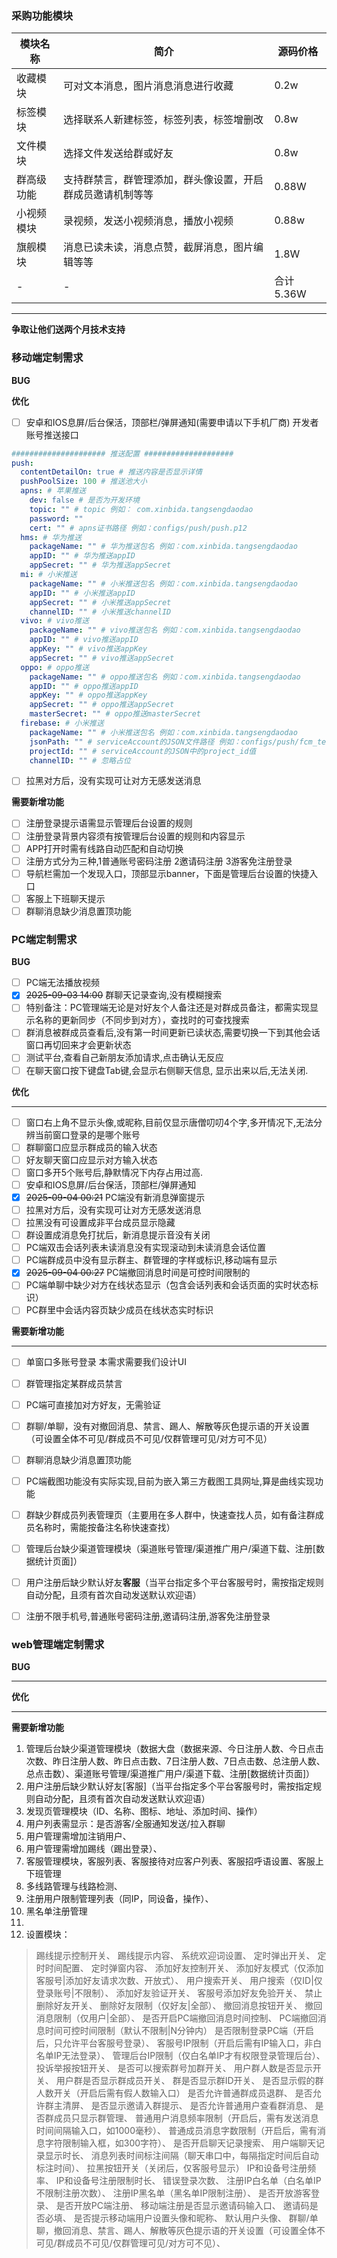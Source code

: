  ### 采购功能模块
 
| 模块名称 | 简介| 源码价格| 
| -- | -- | -- |  
| 收藏模块 | 可对文本消息，图片消息消息进行收藏 | 0.2w |  
| 标签模块 | 选择联系人新建标签，标签列表，标签增删改 | 0.8w | 
| 文件模块 | 选择文件发送给群或好友 | 0.8w |  
| 群高级功能 | 支持群禁言，群管理添加，群头像设置，开启群成员邀请机制等等 | 0.88W |  
|小视频模块|录视频，发送小视频消息，播放小视频 |0.88w|
|旗舰模块|消息已读未读，消息点赞，截屏消息，图片编辑等等|1.8W|
|-|-|合计 5.36W|
***
**争取让他们送两个月技术支持**

### 移动端定制需求

**BUG**


**优化** 
- [ ] 安卓和IOS息屏/后台保活，顶部栏/弹屏通知(需要申请以下手机厂商) 开发者账号推送接口
``` yaml
##################### 推送配置 ####################
push:
  contentDetailOn: true # 推送内容是否显示详情
  pushPoolSize: 100 # 推送池大小
  apns: # 苹果推送
    dev: false # 是否为开发环境
    topic: "" # topic 例如： com.xinbida.tangsengdaodao
    password: ""
    cert: "" # apns证书路径 例如：configs/push/push.p12
  hms: # 华为推送
    packageName: "" # 华为推送包名 例如：com.xinbida.tangsengdaodao
    appID: "" # 华为推送appID
    appSecret: "" # 华为推送appSecret
  mi: # 小米推送
    packageName: "" # 小米推送包名 例如：com.xinbida.tangsengdaodao
    appID: "" # 小米推送appID
    appSecret: "" # 小米推送appSecret
    channelID: "" # 小米推送channelID
  vivo: # vivo推送
    packageName: "" # vivo推送包名 例如：com.xinbida.tangsengdaodao
    appID: "" # vivo推送appID
    appKey: "" # vivo推送appKey
    appSecret: "" # vivo推送appSecret
  oppo: # oppo推送
    packageName: "" # oppo推送包名 例如：com.xinbida.tangsengdaodao
    appID: "" # oppo推送appID
    appKey: "" # oppo推送appKey
    appSecret: "" # oppo推送appSecret
    masterSecret: "" # oppo推送masterSecret
  firebase: # 小米推送
    packageName: "" # 小米推送包名 例如：com.xinbida.tangsengdaodao
    jsonPath: "" # serviceAccount的JSON文件路径 例如：configs/push/fcm_test.json
    projectId: "" # serviceAccount的JSON中的project_id值
    channelID: "" # 忽略占位
```
- [ ] 拉黑对方后，没有实现可让对方无感发送消息

**需要新增功能** 

- [ ] 注册登录提示语需显示管理后台设置的规则
- [ ] 注册登录背景内容须有按管理后台设置的规则和内容显示
- [ ] APP打开时需有线路自动匹配和自动切换
- [ ] 注册方式分为三种,1普通账号密码注册 2邀请码注册 3游客免注册登录
- [ ] 导航栏需加一个发现入口，顶部显示banner，下面是管理后台设置的快捷入口
- [ ] 客服上下班聊天提示
- [ ] 群聊消息缺少消息置顶功能

### PC端定制需求 
**BUG**

- [ ] PC端无法播放视频
- [x] ~~2025-09-03 14:00~~ 群聊天记录查询,没有模糊搜索
- [ ] 特别备注：PC管理端无论是对好友个人备注还是对群成员备注，都需实现显示名称的更新同步（不同步到对方），查找时的可查找搜索
- [ ] 群消息被群成员查看后,没有第一时间更新已读状态,需要切换一下到其他会话窗口再切回来才会更新状态
- [ ] 测试平台,查看自己新朋友添加请求,点击确认无反应
- [ ] 在聊天窗口按下键盘Tab键,会显示右侧聊天信息, 显示出来以后,无法关闭.

**优化**
***
- [ ] 窗口右上角不显示头像,或昵称,目前仅显示唐僧叨叨4个字,多开情况下,无法分辨当前窗口登录的是哪个账号
- [ ] 群聊窗口应显示群成员的输入状态
- [ ] 好友聊天窗口应显示对方输入状态
- [ ] 窗口多开5个账号后,静默情况下内存占用过高.  
- [ ] 安卓和IOS息屏/后台保活，顶部栏/弹屏通知
- [x] ~~2025-09-04 00:21~~ PC端没有新消息弹窗提示
- [ ] 拉黑对方后，没有实现可让对方无感发送消息
- [ ] 拉黑没有可设置成非平台成员显示隐藏
- [ ] 群设置成消息免打扰后，新消息提示音没有关闭
- [ ] PC端双击会话列表未读消息没有实现滚动到未读消息会话位置
- [ ] PC端群成员中没有显示群主、群管理的字样或标识,移动端有显示
- [x] ~~2025-09-04 00:27~~ PC端撤回消息时间是可控时间限制的
- [ ] PC端单聊中缺少对方在线状态显示（包含会话列表和会话页面的实时状态标识）
- [ ] PC群里中会话内容页缺少成员在线状态实时标识

**需要新增功能**
***
- [ ] 单窗口多账号登录 本需求需要我们设计UI
- [ ] 群管理指定某群成员禁言
- [ ] PC端可直接加对方好友，无需验证
- [ ] 群聊/单聊，没有对撤回消息、禁言、踢人、解散等灰色提示语的开关设置（可设置全体不可见/群成员不可见/仅群管理可见/对方可不见）
- [ ] 群聊消息缺少消息置顶功能
- [ ] PC端截图功能没有实际实现,目前为嵌入第三方截图工具网址,算是曲线实现功能
- [ ] 群缺少群成员列表管理页（主要用在多人群中，快速查找人员，如有备注群成员名称时，需能按备注名称快速查找）
- [ ] 管理后台缺少渠道管理模块（渠道账号管理/渠道推广用户/渠道下载、注册[数据统计页面]）
- [ ] 用户注册后缺少默认好友**客服**（当平台指定多个平台客服号时，需按指定规则自动分配，且须有首次自动发送默认欢迎语）
- [ ] 注册不限手机号,普通账号密码注册,邀请码注册,游客免注册登录


### web管理端定制需求
**BUG**
***
**优化**
***
**需要新增功能**

1. 管理后台缺少渠道管理模块（数据大盘（数据来源、今日注册人数、今日点击次数、昨日注册人数、昨日点击数、7日注册人数、7日点击数、总注册人数、总点击数）、渠道账号管理/渠道推广用户/渠道下载、注册[数据统计页面]）
2. 用户注册后缺少默认好友[客服]（当平台指定多个平台客服号时，需按指定规则自动分配，且须有首次自动发送默认欢迎语）
3. 发现页管理模块（ID、名称、图标、地址、添加时间、操作）
4. 用户列表需显示：是否游客/全服通知发送/拉入群聊
5. 用户管理需增加注销用户、
6. 用户管理需增加踢线（踢出登录）、
7. 客服管理模块，客服列表、客服接待对应客户列表、客服招呼语设置、客服上下班管理
8. 多线路管理与线路检测、
9. 注册用户限制管理列表（同IP，同设备，操作）、
10. 黑名单注册管理
11. 
12. 设置模块：
>踢线提示控制开关、
踢线提示内容、
系统欢迎词设置、
定时弹出开关、
定时时间配置、
定时弹窗内容、
添加好友控制开关、
添加好友模式（仅添加客服号|添加好友请求次数、开放式）、
用户搜索开关、
用户搜索（仅ID|仅登录账号|不限制）、
添加好友验证开关、
客服号添加好友免验开关、
禁止删除好友开关、
删除好友限制（仅好友|全部）、
撤回消息按钮开关、
撤回消息限制（仅用户|全部）、
是否开启PC端撤回消息时间控制、
PC端撤回消息时间可控时间限制（默认不限制|N分钟内）
是否限制登录PC端（开启后，只允许平台客服号登录）、
客服号IP限制（开启后需有IP输入口，非白名单IP无法登录）、
管理后台IP限制（仅白名单IP才有权限登录管理后台）、
投诉举报按钮开关、
是否可以搜索群号加群开关、
用户群人数是否显示开关、
用户群是否显示群成员开关、
群是否显示群ID开关、
是否显示假的群人数开关（开启后需有假人数输入口）
是否允许普通群成员退群、
是否允许群主清屏、
是否显示邀请入群提示、
是否允许普通用户查看群消息、
是否群成员只显示群管理、
普通用户消息频率限制（开启后，需有发送消息时间间隔输入口，如1000毫秒）、
普通成员消息字数限制（开启后，需有消息字符限制输入框，如300字符）、
是否开启聊天记录搜索、
用户端聊天记录显示时长、
消息列表时间标注间隔（聊天串口中，每隔指定时间后自动标注时间）、
拉黑按钮开关（关闭后，仅客服号显示）
IP和设备号注册频率、
IP和设备号注册限制时长、
错误登录次数、
注册IP白名单（白名单IP不限制注册次数）、
注册IP黑名单（黑名单IP限制注册）、
是否开放游客登录、
是否开放PC端注册、
移动端注册是否显示邀请码输入口、
邀请码是否必填、
是否提示移动端用户设置头像和昵称、
默认用户头像、
群聊/单聊，撤回消息、禁言、踢人、解散等灰色提示语的开关设置（可设置全体不可见/群成员不可见/仅群管理可见/对方可不见）、